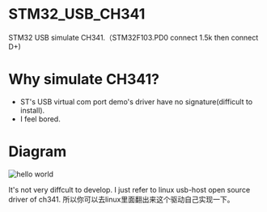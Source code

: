 STM32_USB_CH341
===============
STM32 USB simulate CH341.（STM32F103.PD0 connect 1.5k then connect D+)

Why simulate CH341?
===============
* ST's USB virtual com port demo's driver have no signature(difficult to install).
* I feel bored.            

Diagram
===============
![hello world](https://raw.githubusercontent.com/blackmiaool/STM32_USB_CH341/master/diagram.jpg)

It's not very diffcult to develop. I just refer to linux usb-host open source driver of ch341.
所以你可以去linux里面翻出来这个驱动自己实现一下。
